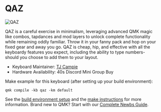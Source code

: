# QAZ 

![QAZ](https://i.imgur.com/kmxDneol.png)

QAZ is a careful exercise in minimalism, leveraging advanced QMK magic like combos, tapdances and mod layers to unlock complete functionality while remaining oddly familiar. 
Throw it in your fanny pack and hop on your fixed gear and away you go. QAZ is cheap, hip, and effective with all the keyboardy features you expect, including the ability to type numbers- should you choose to add them to your layout. 

* Keyboard Maintainer: [TJ Campie](https://github.com/tominabox1)
* Hardware Availability: 40s Discord Mini Group Buy

Make example for this keyboard (after setting up your build environment):

    qmk compile -kb qaz -km default

See the [build environment setup](https://docs.qmk.fm/#/getting_started_build_tools) and the [make instructions](https://docs.qmk.fm/#/getting_started_make_guide) for more information. Brand new to QMK? Start with our [Complete Newbs Guide](https://docs.qmk.fm/#/newbs).

